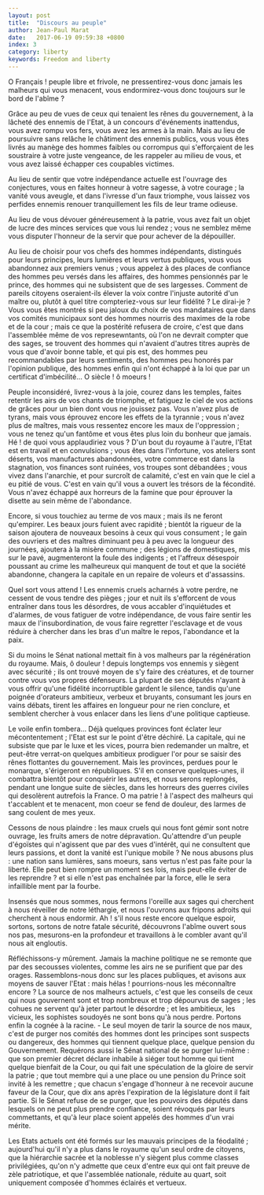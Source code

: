 ```yaml
---
layout: post
title:  "Discours au peuple"
author: Jean-Paul Marat
date:   2017-06-19 09:59:38 +0800
index: 3
category: liberty
keywords: Freedom and liberty
---
```


O Français ! peuple libre et frivole, ne pressentirez-vous donc jamais les malheurs qui vous menacent, vous endormirez-vous donc toujours sur le bord de l'abîme ?

Grâce au peu de vues de ceux qui tenaient les rênes du gouvernement, à la lâcheté des ennemis de l'Etat, à un concours d'événements inattendus, vous avez rompu vos fers, vous avez les armes à la main. Mais au lieu de poursuivre sans relâche le châtiment des ennemis publics, vous vous êtes livrés au manège des hommes faibles ou corrompus qui s'efforçaient de les soustraire à votre juste vengeance, de les rappeler au milieu de vous, et vous avez laissé échapper ces coupables victimes.

Au lieu de sentir que votre indépendance actuelle est l'ouvrage des conjectures, vous en faites honneur à votre sagesse, à votre courage ; la vanité vous aveugle, et dans l'ivresse d'un faux triomphe, vous laissez vos perfides ennemis renouer tranquillement les fils de leur trame odieuse.

Au lieu de vous dévouer généreusement à la patrie, vous avez fait un objet de lucre des minces services que vous lui rendez ; vous ne semblez même vous disputer l'honneur de la servir que pour achever de la dépouiller.

Au lieu de choisir pour vos chefs des hommes indépendants, distingués pour leurs principes, leurs lumières et leurs vertus publiques, vous vous abandonnez aux premiers venus ; vous appelez à des places de confiance des hommes peu versés dans les affaires, des hommes pensionnés par le prince, des hommes qui ne subsistent que de ses largesses. Comment de pareils citoyens oseraient-ils élever la voix contre l'injuste autorité d'un maître ou, plutôt à quel titre compteriez-vous sur leur fidélité ? Le dirai-je ? Vous vous êtes montrés si peu jaloux du choix de vos mandataires que dans vos comités municipaux sont des hommes nourris des maximes de la robe et de la cour ; mais ce que la postérité refusera de croire, c'est que dans l'assemblée même de vos represewntants, où l'on ne devrait compter que des sages, se trouvent des hommes qui n'avaient d'autres titres auprès de vous que d'avoir bonne table, et qui pis est, des hommes peu recommandables par leurs sentiments, des hommes peu honorés par l'opinion publique, des hommes enfin qui n'ont échappé à la loi que par un certificat d'imbécilité... O siècle ! ô moeurs !

Peuple inconsidéré, livrez-vous à la joie, courez dans les temples, faites retentir les airs de vos chants de triomphe, et fatiguez le ciel de vos actions de grâces pour un bien dont vous ne jouissez pas. Vous n'avez plus de tyrans, mais vous éprouvez encore les effets de la tyrannie ; vous n'avez plus de maîtres, mais vous ressentez encore les maux de l'oppression ; vous ne tenez qu'un fantôme et vous êtes plus loin du bonheur que jamais. Hé ! de quoi vous applaudiriez vous ? D'un bout du royaume à l'autre, l'Etat est en travail et en convulsions ; vous êtes dans l'infortune, vos ateliers sont déserts, vos manufactures abandonnées, votre commerce est dans la stagnation, vos finances sont ruinées, vos troupes sont débandées ; vous vivez dans l'anarchie, et pour surcroît de calamité, c'est en vain que le ciel a eu pitié de vous. C'est en vain qu'il vous a ouvert les trésors de la fécondité. Vous n'avez échappé aux horreurs de la famine que pour éprouver la disette au sein même de l'abondance.

Encore, si vous touchiez au terme de vos maux ; mais ils ne feront qu'empirer. Les beaux jours fuient avec rapidité ; bientôt la rigueur de la saison ajoutera de nouveaux besoins à ceux qui vous consument ; le gain des ouvriers et des maîtres diminuant peu à peu avec la longueur des journées, ajoutera à la misère commune ; des légions de domestiques, mis sur le pavé, augmenteront la foule des indigents ; et l'affreux désespoir poussant au crime les malheureux qui manquent de tout et que la société abandonne, changera la capitale en un repaire de voleurs et d'assassins.

Quel sort vous attend ! Les ennemis cruels acharnés à votre perdre, ne cessent de vous tendre des pièges ; jour et nuit ils s'efforcent de vous entraîner dans tous les désordres, de vous accabler d'inquiétudes et d'alarmes, de vous fatiguer de votre indépendance, de vous faire sentir les maux de l'insubordination, de vous faire regretter l'esclavage et de vous réduire à chercher dans les bras d'un maître le repos, l'abondance et la paix.

Si du moins le Sénat national mettait fin à vos malheurs par la régénération du royaume. Mais, ô douleur ! depuis longtemps vos ennemis y siègent avec sécurité ; ils ont trouvé moyen de s'y faire des créatures, et de tourner contre vous vos propres défenseurs. La plupart de ses députés n'ayant à vous offrir qu'une fidélité incorruptible gardent le silence, tandis qu'une poignée d'orateurs ambitieux, verbeux et bruyants, consumant les jours en vains débats, tirent les affaires en longueur pour ne rien conclure, et semblent chercher à vous enlacer dans les liens d'une politique captieuse.

Le voile enfin tombera... Déjà quelques provinces font éclater leur mécontentement ; l'Etat est sur le point d'être déchiré. La capitale, qui ne subsiste que par le luxe et les vices, pourra bien redemander un maître, et peut-être verrat-on quelques ambitieux prodiguer l'or pour se saisir des rênes flottantes du gouvernement. Mais les provinces, perdues pour le monarque, s'érigeront en républiques. S'il en conserve quelques-unes, il combattra bientôt pour conquérir les autres, et nous serons replongés, pendant une longue suite de siècles, dans les horreurs des guerres civiles qui desolèrent autrefois la France. O ma patrie ! à l'aspect des malheurs qui t'accablent et te menacent, mon coeur se fend de douleur, des larmes de sang coulent de mes yeux.

Cessons de nous plaindre : les maux cruels qui nous font gémir sont notre ouvrage, les fruits amers de notre dépravation. Qu'attendre d'un peuple d'égoïstes qui n'agissent que par des vues d'intérêt, qui ne consultent que leurs passions, et dont la vanité est l'unique mobile ? Ne nous abusons plus : une nation sans lumières, sans moeurs, sans vertus n'est pas faite pour la liberté. Elle peut bien rompre un moment ses lois, mais peut-elle éviter de les reprendre ? et si elle n'est pas enchaînée par la force, elle le sera infaillible ment par la fourbe.

Insensés que nous sommes, nous fermons l'oreille aux sages qui cherchent à nous réveiller de notre léthargie, et nous l'ouvrons aux fripons adroits qui cherchent à nous endormir. Ah ! s'il nous reste encore quelque espoir, sortons, sortons de notre fatale sécurité, découvrons l'abîme ouvert sous nos pas, mesurons-en la profondeur et travaillons à le combler avant qu'il nous ait engloutis.

Réfléchissons-y mûrement. Jamais la machine politique ne se remonte que par des secousses violentes, comme les airs ne se purifient que par des orages. Rassemblons-nous donc sur les places publiques, et avisons aux moyens de sauver l'Etat : mais hélas ! pourrions-nous les méconnaître encore ? La source de nos malheurs actuels, c'est que les conseils de ceux qui nous gouvernent sont et trop nombreux et trop dépourvus de sages ; les cohues ne servent qu'à jeter partout le désordre ; et les ambitieux, les vicieux, les sophistes soudoyés ne sont bons qu'à nous perdre. Portons enfin la cognée à la racine. - Le seul moyen de tarir la source de nos maux, c'est de purger nos comités des hommes dont les principes sont suspects ou dangereux, des hommes qui tiennent quelque place, quelque pension du Gouvernement. Requérons aussi le Sénat national de se purger lui-même : que son premier décret déclare inhabile à siéger tout homme qui tient quelque bienfait de la Cour, ou qui fait une spéculation de la gloire de servir la patrie ; que tout membre qui a une place ou une pension du Prince soit invité à les remettre ; que chacun s'engage d'honneur à ne recevoir aucune faveur de la Cour, que dix ans après l'expiration de la législature dont il fait partie. Si le Sénat refuse de se purger, que les pouvoirs des députés dans lesquels on ne peut plus prendre confiance, soient révoqués par leurs commettants, et qu'à leur place soient appelés des hommes d'un vrai mérite.

Les Etats actuels ont été formés sur les mauvais principes de la féodalité ; aujourd'hui qu'il n'y a plus dans le royaume qu'un seul ordre de citoyens, que la hiérarchie sacrée et la noblesse n'y siègent plus comme classes privilégiées, qu'on n'y admette que ceux d'entre eux qui ont fait preuve de zèle patriotique, et que l'assemblée nationale, réduite au quart, soit uniquement composée d'hommes éclairés et vertueux.
